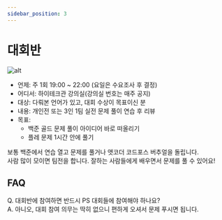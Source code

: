 ```yaml
---
sidebar_position: 3
---
```


# 대회반

![alt](../../img/dhb.jpg)

- 언제: 주 1회 19:00 ~ 22:00 (요일은 수요조사 후 결정)
- 어디서: 하이테크관 강의실(강의실 번호는 매주 공지)
- 대상: 다뤄본 언어가 있고, 대회 수상이 목표이신 분
- 내용: 개인전 또는 3인 1팀 실전 문제 풀이 연습 후 리뷰
- 목표:
  - 백준 골드 문제 풀이 아이디어 바로 떠올리기
  - 플레 문제 1시간 안에 풀기

보통 백준에서 연습 열고 문제를 풀거나 앳코더 코드포스 버추얼을 돌립니다.  
사람 많이 모이면 팀전을 합니다. 잘하는 사람들에게 배우면서 문제를 풀 수 있어요!

## FAQ

Q. 대회반에 참여하면 반드시 PS 대회들에 참여해야 하나요?  
A. 아니오, 대회 참여 의무는 딱히 없으니 편하게 오셔서 문제 푸시면 됩니다.
